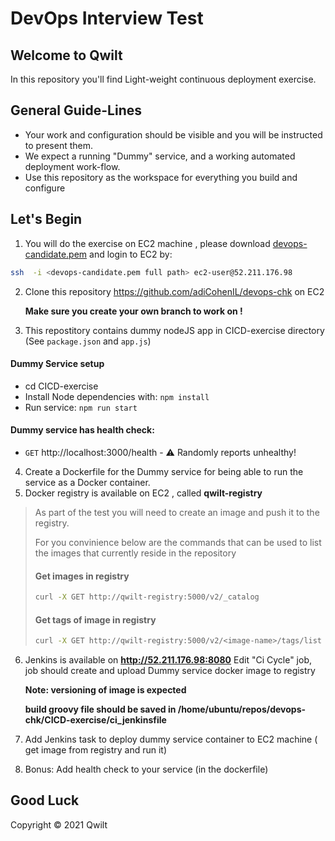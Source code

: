 # DevOps Interview Test

## Welcome to Qwilt

In this repository you'll find Light-weight continuous deployment exercise. 

## General Guide-Lines

- Your work and configuration should be visible and you will be instructed to
  present them.
- We expect a running "Dummy" service, and a working automated deployment work-flow. 
- Use this repository as the workspace for everything you build and configure 


## Let's Begin
1. You will do the exercise on EC2 machine , please download [devops-candidate.pem](./devops-candidate.pem) 
and login to EC2 by:  
```sh
ssh  -i <devops-candidate.pem full path> ec2-user@52.211.176.98
```

2. Clone this repository https://github.com/adiCohenIL/devops-chk on EC2

   **Make sure you create your own branch to work on !**

3. This repostitory contains dummy nodeJS app in CICD-exercise directory (See `package.json` and `app.js`)
#### Dummy Service setup
* cd CICD-exercise
* Install Node dependencies with: `npm install`
* Run service: `npm run start`

#### Dummy service has health check:

- `GET` http://localhost:3000/health - ⚠️ Randomly reports unhealthy!

4. Create a Dockerfile for the Dummy service for being able to run the service as a Docker container.
5. Docker registry is available on EC2 , called **qwilt-registry**
>As part of the test you will need to create an image and push it to the registry. 
>
>For you convinience below are the commands that can be used to list the images that currently reside in the repository
>#### Get images in registry
>```sh
>curl -X GET http://qwilt-registry:5000/v2/_catalog
>```
>#### Get tags of image in registry
>```sh
>curl -X GET http://qwilt-registry:5000/v2/<image-name>/tags/list
>```

6. Jenkins is available on  **http://52.211.176.98:8080**
   Edit "Ci Cycle" job, job should create and upload Dummy service docker image to registry
   
   **Note: versioning of image is expected**
   
   **build groovy file should be saved in /home/ubuntu/repos/devops-chk/CICD-exercise/ci_jenkinsfile**
   
7. Add Jenkins task to deploy dummy service container to EC2 machine ( get image from registry and run it) 
8. Bonus:  Add health check to your service (in the dockerfile)
   
## Good Luck


Copyright © 2021 Qwilt
